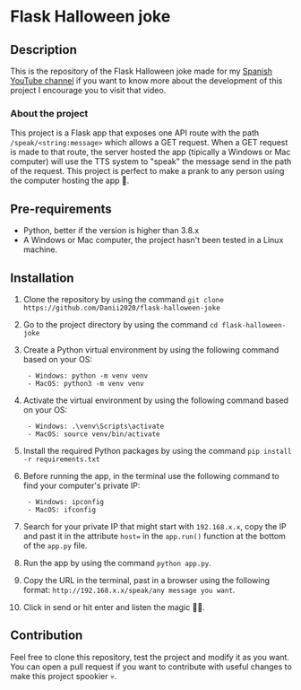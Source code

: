 # Flask Halloween joke

## Description 

This is the repository of the Flask Halloween joke made for my [Spanish YouTube channel](https://youtu.be/bPvzl9F3zcM?si=6b6v6o77v_mteCvo) if you want to know more about the development of this project I encourage you to visit that video.

### About the project

This project is a Flask app that exposes one API route with the path `/speak/<string:message>` which allows a GET request. When a GET request is made to that route, the server hosted the app (tipically a Windows or Mac computer) will use the TTS system to "speak" the message send in the path of the request. This project is perfect to make a prank to any person using the computer hosting the app 👻.

## Pre-requirements

- Python, better if the version is higher than 3.8.x
- A Windows or Mac computer, the project hasn't been tested in a Linux machine.

## Installation

1. Clone the repository by using the command `git clone https://github.com/Danii2020/flask-halloween-joke`

2. Go to the project directory by using the command `cd flask-halloween-joke`

3. Create a Python virtual environment by using the following command based on your OS:

        - Windows: python -m venv venv
        - MacOS: python3 -m venv venv

4. Activate the virtual environment by using the following command based on your OS:

        - Windows: .\venv\Scripts\activate
        - MacOS: source venv/bin/activate

5. Install the required Python packages by using the command `pip install -r requirements.txt`

6. Before running the app, in the terminal use the following command to find your computer's private IP:

        - Windows: ipconfig
        - MacOS: ifconfig

7. Search for your private IP that might start with `192.168.x.x`, copy the IP and past it in the attribute `host=` in the `app.run()` function at the bottom of the `app.py` file.

8. Run the app by using the command `python app.py`.

9. Copy the URL in the terminal, past in a browser using the following format: `http://192.168.x.x/speak/any message you want`.

10. Click in send or hit enter and listen the magic 🦻🏼.

## Contribution

Feel free to clone this repository, test the project and modify it as you want. You can open a pull request if you want to contribute with useful changes to make this project spookier 💀.